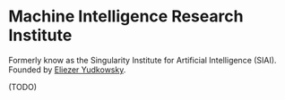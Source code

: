 # Machine Intelligence Research Institute

Formerly know as the Singularity Institute for Artificial Intelligence (SIAI). Founded by [Eliezer Yudkowsky](../../People/Eliezer%20Yudkowsky.md).

(TODO)


